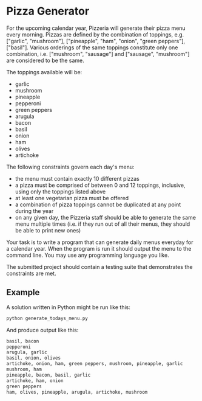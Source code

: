 # Pizza Generator
For the upcoming calendar year, Pizzeria will generate their pizza menu every 
morning. Pizzas are defined by the combination of toppings, e.g. ["garlic", "mushroom"], 
["pineapple", "ham", "onion", "green peppers"], ["basil"]. 
Various orderings of the same toppings constitute only one combination, i.e. ["mushroom", "sausage"] and 
["sausage", "mushroom"] are considered to be the same.

The toppings available will be:
- garlic
- mushroom
- pineapple
- pepperoni
- green peppers
- arugula
- bacon
- basil
- onion
- ham
- olives
- artichoke

The following constraints govern each day's menu:
- the menu must contain exactly 10 different pizzas
- a pizza must be comprised of between 0 and 12 toppings, inclusive, using only the toppings listed above
- at least one vegetarian pizza must be offered
- a combination of pizza toppings cannot be duplicated at any point during the year
- on any given day, the Pizzeria staff should be able to generate the same menu multiple times (i.e. if they run out of all their menus, they should be able to print new ones)

Your task is to write a program that can generate daily menus everyday for a calendar year. 
When the program is run it should output the menu to the command line. You may use any 
programming language you like. 

The submitted project should contain a testing suite that demonstrates the constraints are met.

## Example
A solution written in Python might be run like this:
```bash
python generate_todays_menu.py
```

And produce output like this:
```bash
basil, bacon 
pepperoni
arugula, garlic
basil, onion, olives
artichoke, onion, ham, green peppers, mushroom, pineapple, garlic
mushroom, ham
pineapple, bacon, basil, garlic
artichoke, ham, onion
green peppers
ham, olives, pineapple, arugula, artichoke, mushroom
```


